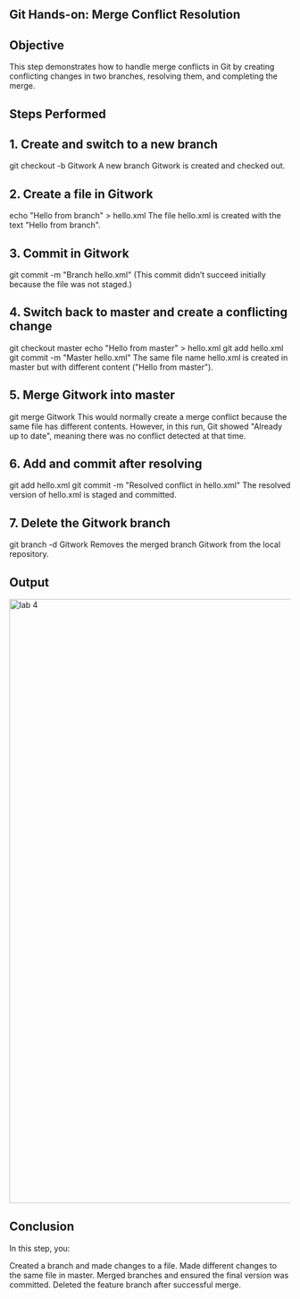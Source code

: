 ## Git Hands-on: Merge Conflict Resolution
## Objective
This step demonstrates how to handle merge conflicts in Git by creating conflicting changes in two branches, resolving them, and completing the merge.

## Steps Performed
## 1. Create and switch to a new branch
git checkout -b Gitwork
A new branch Gitwork is created and checked out.

## 2. Create a file in Gitwork
echo "Hello from branch" > hello.xml
The file hello.xml is created with the text "Hello from branch".

## 3. Commit in Gitwork
git commit -m "Branch hello.xml"
(This commit didn’t succeed initially because the file was not staged.)

## 4. Switch back to master and create a conflicting change
git checkout master
echo "Hello from master" > hello.xml
git add hello.xml
git commit -m "Master hello.xml"
The same file name hello.xml is created in master but with different content ("Hello from master").

## 5. Merge Gitwork into master
git merge Gitwork
This would normally create a merge conflict because the same file has different contents. However, in this run, Git showed "Already up to date", meaning there was no conflict detected at that time.

## 6. Add and commit after resolving
git add hello.xml
git commit -m "Resolved conflict in hello.xml"
The resolved version of hello.xml is staged and committed.

## 7. Delete the Gitwork branch
git branch -d Gitwork
Removes the merged branch Gitwork from the local repository.

## Output

<img width="1920" height="1080" alt="lab 4" src="https://github.com/user-attachments/assets/88b9151b-856d-404c-bde6-75dbf740077e" />



## Conclusion
In this step, you:

Created a branch and made changes to a file.
Made different changes to the same file in master.
Merged branches and ensured the final version was committed.
Deleted the feature branch after successful merge.
